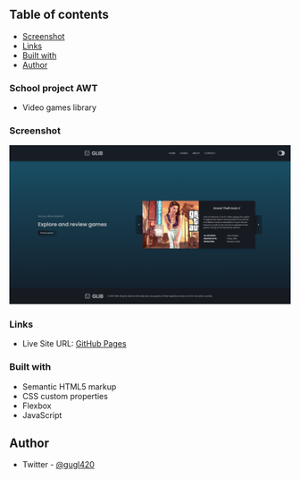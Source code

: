## Table of contents

- [Screenshot](#screenshot)
- [Links](#links)
- [Built with](#built-with)
- [Author](#author)

### School project AWT

- Video games library

### Screenshot

![Desktop view](screenshots/screenshot.png)

### Links

- Live Site URL: [GitHub Pages](https://bckslash.github.io/index.html)

### Built with

- Semantic HTML5 markup
- CSS custom properties
- Flexbox
- JavaScript

## Author

- Twitter - [@gugl420](https://twitter.com/gugl420)